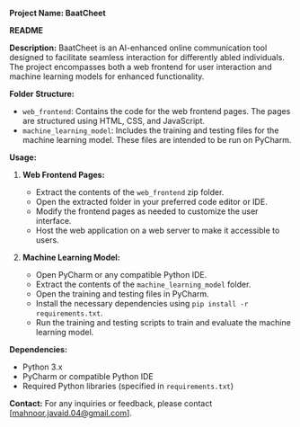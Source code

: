 **Project Name: BaatCheet**

**README**

**Description:**
BaatCheet is an AI-enhanced online communication tool designed to facilitate seamless interaction for differently abled individuals. The project encompasses both a web frontend for user interaction and machine learning models for enhanced functionality.

**Folder Structure:**
- `web_frontend`: Contains the code for the web frontend pages. The pages are structured using HTML, CSS, and JavaScript.
- `machine_learning_model`: Includes the training and testing files for the machine learning model. These files are intended to be run on PyCharm.

**Usage:**
1. **Web Frontend Pages:**
   - Extract the contents of the `web_frontend` zip folder.
   - Open the extracted folder in your preferred code editor or IDE.
   - Modify the frontend pages as needed to customize the user interface.
   - Host the web application on a web server to make it accessible to users.

2. **Machine Learning Model:**
   - Open PyCharm or any compatible Python IDE.
   - Extract the contents of the `machine_learning_model` folder.
   - Open the training and testing files in PyCharm.
   - Install the necessary dependencies using `pip install -r requirements.txt`.
   - Run the training and testing scripts to train and evaluate the machine learning model.

**Dependencies:**
- Python 3.x
- PyCharm or compatible Python IDE
- Required Python libraries (specified in `requirements.txt`)


**Contact:**
For any inquiries or feedback, please contact [mahnoor.javaid.04@gmail.com].


